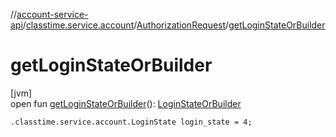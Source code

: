 //[account-service-api](../../../index.md)/[classtime.service.account](../index.md)/[AuthorizationRequest](index.md)/[getLoginStateOrBuilder](get-login-state-or-builder.md)

# getLoginStateOrBuilder

[jvm]\
open fun [getLoginStateOrBuilder](get-login-state-or-builder.md)(): [LoginStateOrBuilder](../-login-state-or-builder/index.md)

`.classtime.service.account.LoginState login_state = 4;`
